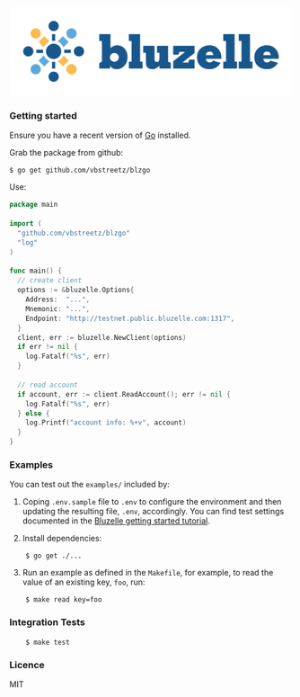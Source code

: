 ![](https://raw.githubusercontent.com/bluzelle/api/master/source/images/Bluzelle%20-%20Logo%20-%20Big%20-%20Colour.png)

### Getting started

Ensure you have a recent version of [Go](https://golang.org) installed.

Grab the package from github:

    $ go get github.com/vbstreetz/blzgo

Use:

```go
package main

import (
  "github.com/vbstreetz/blzgo"
  "log"
)

func main() {
  // create client
  options := &bluzelle.Options{
    Address:  "...",
    Mnemonic: "...",
    Endpoint: "http://testnet.public.bluzelle.com:1317",
  }
  client, err := bluzelle.NewClient(options)
  if err != nil {
    log.Fatalf("%s", err)
  }

  // read account
  if account, err := client.ReadAccount(); err != nil {
    log.Fatalf("%s", err)
  } else {
    log.Printf("account info: %+v", account)
  }
}
```

### Examples

You can test out the `examples/` included by:

1. Coping `.env.sample` file to `.env` to configure the environment and then updating the resulting file, `.env`, accordingly. You can find test settings documented in the [Bluzelle getting started tutorial](https://docs.bluzelle.com/developers/bluzelle-db/getting-started-with-testnet).

2. Install dependencies:
```
    $ go get ./...
```
3. Run an example as defined in the `Makefile`, for example, to read the value of an existing key, `foo`, run:
```
    $ make read key=foo
```
### Integration Tests
```
    $ make test
```
### Licence

MIT
